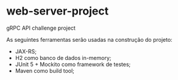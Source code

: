 # web-server-project
gRPC API challenge project

As seguintes ferramentas serão usadas na construção do projeto:

* JAX-RS;
* H2 como banco de dados in-memory;
* JUnit 5 + Mockito como framework de testes;
* Maven como build tool;
